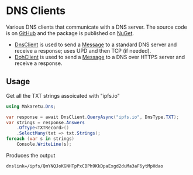 # DNS Clients

Various DNS clients that communicate with a DNS server. The source code is on [GitHub](https://github.com/richardschneider/net-udns) and the package is published on [NuGet](https://www.nuget.org/packages/Makaretu.Dns.Unicast).

- [DnsClient](xref:Makaretu.Dns.DnsClient) is used to send a [Message](xref:Makaretu.Dns.Message) 
  to a standard DNS server and receive a response; uses UPD and then TCP (if needed).
- [DohClient](xref:Makaretu.Dns.DohClient) is used to send a [Message](xref:Makaretu.Dns.Message) 
  to a DNS over HTTPS server and receive a response.

## Usage

Get all the TXT strings assoicated with "ipfs.io"

```csharp
using Makaretu.Dns;

var response = await DnsClient.QueryAsync("ipfs.io", DnsType.TXT);
var strings = response.Answers
    .OfType<TXTRecord>()
    .SelectMany(txt => txt.Strings);
foreach (var s in strings)
    Console.WriteLine(s);
```

Produces the output
```
dnslink=/ipfs/QmYNQJoKGNHTpPxCBPh9KkDpaExgd2duMa3aF6ytMpHdao
```


